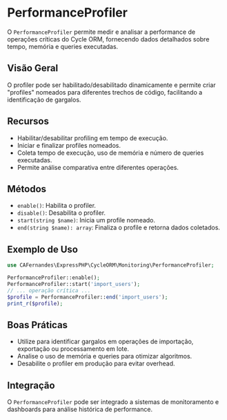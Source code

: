 # PerformanceProfiler

O `PerformanceProfiler` permite medir e analisar a performance de operações críticas do Cycle ORM, fornecendo dados detalhados sobre tempo, memória e queries executadas.

## Visão Geral
O profiler pode ser habilitado/desabilitado dinamicamente e permite criar "profiles" nomeados para diferentes trechos de código, facilitando a identificação de gargalos.

## Recursos
- Habilitar/desabilitar profiling em tempo de execução.
- Iniciar e finalizar profiles nomeados.
- Coleta tempo de execução, uso de memória e número de queries executadas.
- Permite análise comparativa entre diferentes operações.

## Métodos
- `enable()`: Habilita o profiler.
- `disable()`: Desabilita o profiler.
- `start(string $name)`: Inicia um profile nomeado.
- `end(string $name): array`: Finaliza o profile e retorna dados coletados.

## Exemplo de Uso
```php
use CAFernandes\ExpressPHP\CycleORM\Monitoring\PerformanceProfiler;

PerformanceProfiler::enable();
PerformanceProfiler::start('import_users');
// ... operação crítica ...
$profile = PerformanceProfiler::end('import_users');
print_r($profile);
```

## Boas Práticas
- Utilize para identificar gargalos em operações de importação, exportação ou processamento em lote.
- Analise o uso de memória e queries para otimizar algoritmos.
- Desabilite o profiler em produção para evitar overhead.

## Integração
O `PerformanceProfiler` pode ser integrado a sistemas de monitoramento e dashboards para análise histórica de performance.
